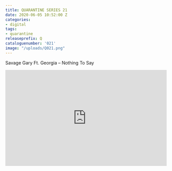 ```yaml
---
title: QUARANTINE SERIES 21
date: 2020-06-05 10:52:00 Z
categories:
- digital
tags:
- quarantine
releaseprefix: Q
cataloguenumber: '021'
image: "/uploads/Q021.png"
---
```


Savage Gary Ft. Georgia – Nothing To Say

<iframe width="100%" height="300" scrolling="no" frameborder="no" allow="autoplay" src="https://w.soundcloud.com/player/?url=https%3A//api.soundcloud.com/tracks/878414605&color=%23ff5500&auto_play=false&hide_related=false&show_comments=true&show_user=true&show_reposts=false&show_teaser=true&visual=true"></iframe>
